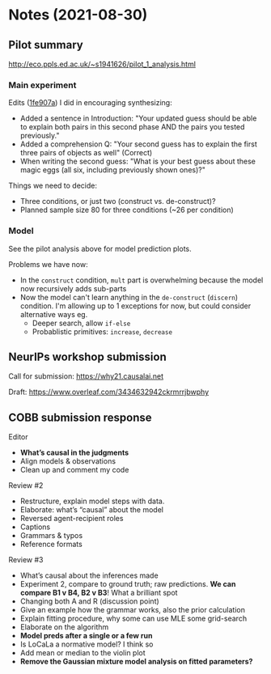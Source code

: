 
# Notes (2021-08-30)

## Pilot summary

<http://eco.ppls.ed.ac.uk/~s1941626/pilot_1_analysis.html>

### Main experiment

Edits ([1fe907a](https://github.com/zhaobn/comlog/commit/1fe907ace8462ad993d4f2da4637577f2368899e)) I did in encouraging synthesizing:

- Added a sentence in Introduction: "Your updated guess should be able to explain both pairs in this second phase AND the pairs you tested previously."
- Added a comprehension Q: "Your second guess has to explain the first three pairs of objects as well" (Correct)
- When writing the second guess: "What is your best guess about these magic eggs (all six, including previously shown ones)?"

Things we need to decide:

- Three conditions, or just two (construct vs. de-construct)?
- Planned sample size 80 for three conditions (~26 per condition)

### Model

See the pilot analysis above for model prediction plots. 

Problems we have now:

- In the `construct` condition, `mult` part is overwhelming because the model now recursively adds sub-parts
- Now the model can't learn anything in the `de-construct` (`discern`) condition. I'm allowing up to 1 exceptions for now, but could consider alternative ways eg.
  - Deeper search, allow `if-else`
  - Probablistic primitives: `increase`, `decrease`

## NeurIPs workshop submission

Call for submission: https://why21.causalai.net

Draft: <https://www.overleaf.com/3434632942ckrmrrjbwphy>

## COBB submission response

Editor

- **What’s causal in the judgments**
- Align models & observations
- Clean up and comment my code

Review \#2

- Restructure, explain model steps with data.
- Elaborate: what’s “causal” about the model
- Reversed agent-recipient roles
- Captions
- Grammars & typos
- Reference formats

Review \#3

- What’s causal about the inferences made
- Experiment 2, compare to ground truth; raw predictions. **We can compare B1 v B4, B2 v B3**! What a brilliant spot
- Changing both A and R (discussion point)
- Give an example how the grammar works, also the prior calculation
- Explain fitting procedure, why some can use MLE some grid-search
- Elaborate on the algorithm
- **Model preds after a single or a few run**
- Is LoCaLa a normative model? I think so
- Add mean or median to the violin plot
- **Remove the Gaussian mixture model analysis on fitted parameters?**
